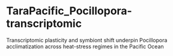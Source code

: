 # TaraPacific_Pocillopora-transcriptomic
Transcriptomic plasticity and symbiont shift underpin Pocillopora acclimatization across heat-stress regimes in the Pacific Ocean

